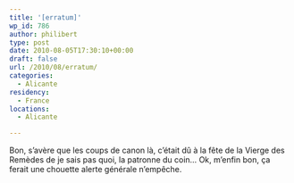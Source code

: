 ```yaml
---
title: '[erratum]'
wp_id: 786
author: philibert
type: post
date: 2010-08-05T17:30:10+00:00
draft: false
url: /2010/08/erratum/
categories:
  - Alicante
residency:
  - France
locations:
  - Alicante

---
```

Bon, s&rsquo;avère que les coups de canon là, c&rsquo;était dû à la fête de la Vierge des Remèdes de je sais pas quoi, la patronne du coin&#8230; Ok, m&rsquo;enfin bon, ça ferait une chouette alerte générale n&#8217;empêche.